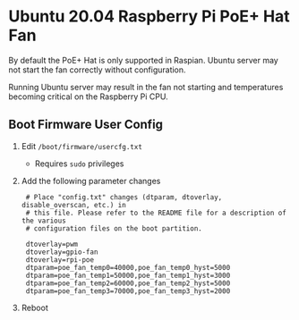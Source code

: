 # Ubuntu 20.04 Raspberry Pi PoE+ Hat Fan

By default the PoE+ Hat is only supported in Raspian.  Ubuntu server may not start the fan correctly without configuration.

Running Ubuntu server may result in the fan not starting and temperatures becoming critical on the Raspberry Pi CPU.

## Boot Firmware User Config

1. Edit `/boot/firmware/usercfg.txt`
    - Requires `sudo` privileges

1. Add the following parameter changes

        # Place "config.txt" changes (dtparam, dtoverlay, disable_overscan, etc.) in
        # this file. Please refer to the README file for a description of the various
        # configuration files on the boot partition.

        dtoverlay=pwm
        dtoverlay=gpio-fan
        dtoverlay=rpi-poe
        dtparam=poe_fan_temp0=40000,poe_fan_temp0_hyst=5000
        dtparam=poe_fan_temp1=50000,poe_fan_temp1_hyst=3000
        dtparam=poe_fan_temp2=60000,poe_fan_temp2_hyst=5000
        dtparam=poe_fan_temp3=70000,poe_fan_temp3_hyst=2000

1. Reboot
